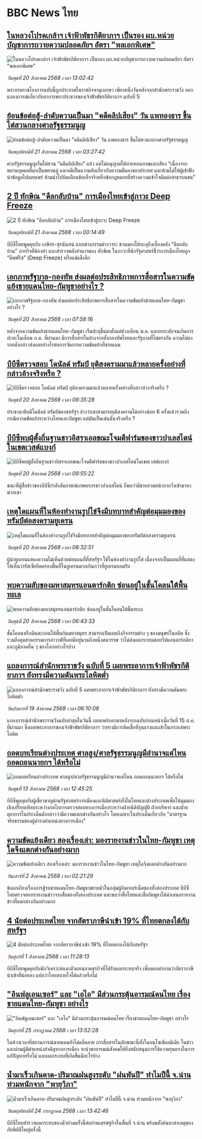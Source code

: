 # BBC News ไทย## [ในหลวงโปรดเกล้าฯ เจ้าฟ้าพัชรกิติยาภาฯ เป็นรอง ผบ.หน่วยบัญชาการถวายความปลอดภัยฯ อัตรา "พลเอกพิเศษ"](https://www.bbc.com/thai/articles/c0e950jve8jo?at_medium=RSS&at_campaign=rss?at_campaign=githubrss)![ในหลวงโปรดเกล้าฯ เจ้าฟ้าพัชรกิติยาภาฯ เป็นรอง ผบ.หน่วยบัญชาการถวายความปลอดภัยฯ อัตรา "พลเอกพิเศษ"](https://ichef.bbci.co.uk/ace/ws/240/cpsprodpb/18e4/live/7f906e10-7dc0-11f0-a34f-318be3fb0481.jpg)_วันพุธที่ 20 สิงหาคม 2568 เวลา 13:02:42_พระบรมราชโองการฉบับนี้ถูกประกาศในราชกิจจานุเบกษา เพียงหนึ่งวันหลังจากสำนักพระราชวัง ออกแถลงการณ์เกี่ยวกับอาการพระประชวรของเจ้าฟ้าพัชรกิติยาภาฯ ฉบับที่ 5## [ย้อนข้อต่อสู้-ลำดับความเป็นมา "คดีคลิปเสียง" วัน แพทองธาร ขึ้นไต่สวนกลางศาลรัฐธรรมนูญ](https://www.bbc.com/thai/articles/cyvn9r857ego?at_medium=RSS&at_campaign=rss?at_campaign=githubrss)![ย้อนข้อต่อสู้-ลำดับความเป็นมา "คดีคลิปเสียง" วัน แพทองธาร ขึ้นไต่สวนกลางศาลรัฐธรรมนูญ](https://ichef.bbci.co.uk/ace/ws/240/cpsprodpb/cc0c/live/7576cc30-7e3d-11f0-a34f-318be3fb0481.jpg)_วันพฤหัสบดีที่ 21 สิงหาคม 2568 เวลา 03:27:42_ศาลรัฐธรรมนูญเริ่มไต่สวน “คดีคลิปเสียง” แล้ว แต่ไม่อนุญาตให้ถ่ายทอดภาพและเสียง “เนื่องจากพยานบุคคลที่มาเป็นพยานคู่ และคดีเป็นความลับเกี่ยวกับความมั่นคงของประทศ และห้ามไม่ให้ผู้เข้าฟังนำข้อมูลไปเผยแพร่ ห้ามนำไปบิดเบือนข้อเท็จจริงหรือข้อกฎหมายที่สร้างความเข้าใจผิดต่อสาธารณชน”## [2 ปี ทักษิณ "ดีลกลับบ้าน" การเมืองไทยเข้าสู่ภาวะ Deep Freeze](https://www.bbc.com/thai/articles/c8e1gn7nz4do?at_medium=RSS&at_campaign=rss?at_campaign=githubrss)![2 ปี ทักษิณ "ดีลกลับบ้าน" การเมืองไทยเข้าสู่ภาวะ Deep Freeze](https://ichef.bbci.co.uk/ace/ws/240/cpsprodpb/18eb/live/da55ad20-7da1-11f0-8701-ef823735961d.jpg)_วันพฤหัสบดีที่ 21 สิงหาคม 2568 เวลา 00:14:49_บีบีซีไทยพูดคุยกับ เกษียร-สุรนันทน์ แบบต่างกรรมต่างวาระ ชวนมองให้ทะลุถึงเบื้องหลัง “ดีลกลับบ้าน” ภารกิจที่ต้องทำ และสำรวจพลังอำนาจของ ทักษิณ ในภาวะที่นักรัฐศาสตร์ชี้ว่าการเมืองไทยถูก “ดีพฟรีซ” (Deep Freeze) หรือแช่แข็งลึก## [เอกภาพรัฐบาล-กองทัพ ส่งผลต่อประสิทธิภาพการสื่อสารในความขัดแย้งชายแดนไทย-กัมพูชาอย่างไร ?](https://www.bbc.com/thai/articles/c0r7jzr2vejo?at_medium=RSS&at_campaign=rss?at_campaign=githubrss)![เอกภาพรัฐบาล-กองทัพ ส่งผลต่อประสิทธิภาพการสื่อสารในความขัดแย้งชายแดนไทย-กัมพูชาอย่างไร ?](https://ichef.bbci.co.uk/ace/ws/240/cpsprodpb/42e4/live/91a39f10-7d15-11f0-a34f-318be3fb0481.jpg)_วันพุธที่ 20 สิงหาคม 2568 เวลา 07:58:16_หลังจากความขัดแย้งชายแดนไทย-กัมพูชา เริ่มปะทุขึ้นมาตั้งแต่ช่วงเดือน พ.ค. และยกระดับจนเกิดการปะทะในเดือน ก.ค. ที่ผ่านมา มีการสื่อสารใดบ้างจากทั้งกองทัพไทยและรัฐบาลที่ไม่ตรงกัน ความไม่ลงรอยดังกล่าวส่งผลอย่างไรต่อการจัดการความขัดแย้งที่ชายแดน## [บีบีซีตรวจสอบ โดนัลด์ ทรัมป์ ยุติสงครามมาแล้วหลายครั้งอย่างที่กล่าวอ้างจริงหรือ ?](https://www.bbc.com/thai/articles/cy4dwedk03go?at_medium=RSS&at_campaign=rss?at_campaign=githubrss)![บีบีซีตรวจสอบ โดนัลด์ ทรัมป์ ยุติสงครามมาแล้วหลายครั้งอย่างที่กล่าวอ้างจริงหรือ ?](https://ichef.bbci.co.uk/ace/ws/240/cpsprodpb/9ff4/live/1832bae0-7d32-11f0-83cc-c5da98c419b8.png)_วันพุธที่ 20 สิงหาคม 2568 เวลา 09:35:28_ประธานาธิบดีโดนัลด์ ทรัมป์ของสหรัฐฯ อ้างว่าเขาสามารถยุติสงครามได้อย่างน้อย 6 ครั้งแล้วรวมถึงกรณีความขัดแย้งระหว่างไทยและกัมพูชา แต่มันเป็นเช่นนั้นจริงหรือ ?## [บีบีซีพบผู้ตั้งถิ่นฐานชาวอิสราเอลขณะโจมตีฟาร์มของชาวปาเลสไตน์ในเขตเวสต์แบงก์](https://www.bbc.com/thai/articles/c8jpxvy4wg7o?at_medium=RSS&at_campaign=rss?at_campaign=githubrss)![บีบีซีพบผู้ตั้งถิ่นฐานชาวอิสราเอลขณะโจมตีฟาร์มของชาวปาเลสไตน์ในเขตเวสต์แบงก์](https://ichef.bbci.co.uk/ace/ws/240/cpsprodpb/a59b/live/10dc19a0-7c3b-11f0-a34f-318be3fb0481.jpg)_วันพุธที่ 20 สิงหาคม 2568 เวลา 09:55:22_ขณะที่ผู้สื่อข่าวของบีบีซีกำลังสัมภาษณ์เกษตรกรชาวปาเลสไตน์ ก็พบว่ามีชายสวมหน้ากากวิ่งเข้ามาหาพวกเขา## [เหตุใดแผนที่ในห้องทำงานรูปไข่จึงมีบทบาทสำคัญต่อมุมมองของทรัมป์ต่อสงครามยูเครน](https://www.bbc.com/thai/articles/c93dw29239yo?at_medium=RSS&at_campaign=rss?at_campaign=githubrss)![เหตุใดแผนที่ในห้องทำงานรูปไข่จึงมีบทบาทสำคัญต่อมุมมองของทรัมป์ต่อสงครามยูเครน](https://ichef.bbci.co.uk/ace/ws/240/cpsprodpb/b804/live/43d468e0-7cee-11f0-83cc-c5da98c419b8.jpg)_วันพุธที่ 20 สิงหาคม 2568 เวลา 08:32:51_ผู้นำยูเครนแสดงความไม่เห็นด้วยต่อแผนที่ที่สหรัฐฯ ใช้ในห้องทำงานรูปไข่ เนื่องจากเป็นแผนที่ที่แสดงให้เห็นว่ารัสเซียยึดครองพื้นที่ในยูเครนมากเกินกว่าที่ยูเครนยอมรับ## [พบความลับของมหาสมุทรแอนตาร์กติก ซ่อนอยู่ในชั้นโคลนใต้พื้นทะเล](https://www.bbc.com/thai/articles/cj4wzgp55d0o?at_medium=RSS&at_campaign=rss?at_campaign=githubrss)![พบความลับของมหาสมุทรแอนตาร์กติก ซ่อนอยู่ในชั้นโคลนใต้พื้นทะเล](https://ichef.bbci.co.uk/ace/ws/240/cpsprodpb/1cbf/live/e6d803c0-7c36-11f0-83cc-c5da98c419b8.jpg)_วันพุธที่ 20 สิงหาคม 2568 เวลา 06:43:33_ชั้นโคลนหรือดินตะกอนใต้พื้นก้นมหาสมุทร สามารถเปิดเผยถึงกิจกรรมต่าง ๆ ของมนุษย์ในอดีต ซึ่งรวมถึงอุตสาหกรรมการล่าวาฬที่เคยมีอยู่นานถึงหนึ่งศตวรรษ ว่าได้ส่งผลกระทบต่อทวีปแอนตาร์กติกาและภูมิภาคอื่น ๆ ของโลกอย่างไรบ้าง## [แถลงการณ์สำนักพระราชวัง ฉบับที่ 5 เผยพระอาการเจ้าฟ้าพัชรกิติยาภาฯ ยังทรงมีความดันพระโลหิตต่ำ](https://www.bbc.com/thai/articles/crr2xwr4zveo?at_medium=RSS&at_campaign=rss?at_campaign=githubrss)![แถลงการณ์สำนักพระราชวัง ฉบับที่ 5 เผยพระอาการเจ้าฟ้าพัชรกิติยาภาฯ ยังทรงมีความดันพระโลหิตต่ำ](https://ichef.bbci.co.uk/ace/ws/240/cpsprodpb/6bc7/live/19c911c0-7cc3-11f0-83cc-c5da98c419b8.jpg)_วันอังคารที่ 19 สิงหาคม 2568 เวลา 06:10:08_แถลงการณ์สำนักพระราชวังฉบับล่าสุดในวันนี้ เผยแพร่ออกมาหลังจากฉบับก่อนหน้าเมื่อวันที่ 15 ส.ค. ที่ผ่านมา ซึ่งเผยพระอาการของเจ้าฟ้าพัชรกิติยาภาฯ ว่าทรงมีการติดเชื้อที่รุนแรงและเข้าในกระแสพระโลหิต## [ถอดบทเรียนต่างประเทศ ศาลสูง/ศาลรัฐธรรมนูญมีอำนาจแค่ไหน ถอดถอนนายกฯ ได้หรือไม่](https://www.bbc.com/thai/articles/c2d02kj6rkdo?at_medium=RSS&at_campaign=rss?at_campaign=githubrss)![ถอดบทเรียนต่างประเทศ ศาลสูง/ศาลรัฐธรรมนูญมีอำนาจแค่ไหน ถอดถอนนายกฯ ได้หรือไม่](https://ichef.bbci.co.uk/ace/ws/240/cpsprodpb/eb0e/live/3394c3e0-6154-11f0-9ac1-7909829e72c5.png)_วันพุธที่ 13 สิงหาคม 2568 เวลา 12:45:25_บีบีซีพูดคุยกับผู้เชี่ยวชาญด้านรัฐศาสตร์การเมืองและนิติศาสตร์ทั้งในไทยและต่างประเทศเพื่อให้มุมมองเชิงเปรียบเทียบระหว่างกลไกการตรวจสอบทางการเมืองระหว่างฝ่ายนิติบัญญัติ ฝ่ายบริหาร และฝ่ายตุลาการในประเด็นดังกล่าวว่ามีความแตกต่างกันอย่างไร โดยเฉพาะในประเด็นเกี่ยวกับ "มาตรฐานจริยธรรมของผู้ดำรงดำแหน่งทางการเมือง"## [ความขัดแย้งเดียว สองเรื่องเล่า: มองรายงานข่าวในไทย-กัมพูชา เหตุใดจึงแตกต่างกันอย่างมาก](https://www.bbc.com/thai/articles/ckgj9nj8q2yo?at_medium=RSS&at_campaign=rss?at_campaign=githubrss)![ความขัดแย้งเดียว สองเรื่องเล่า: มองรายงานข่าวในไทย-กัมพูชา เหตุใดจึงแตกต่างกันอย่างมาก](https://ichef.bbci.co.uk/ace/ws/240/cpsprodpb/c720/live/35ac2d10-6f48-11f0-af20-030418be2ca5.jpg)_วันเสาร์ที่ 2 สิงหาคม 2568 เวลา 02:21:29_ข้อถกเถียงเรื่องการสู้รบชายแดนไทย-กัมพูชาขยายตัวในกลุ่มผู้อินเทอร์เน็ตของทั้งสองประเทศ บีบีซีไทยตรวจสอบรายงานข่าวจากสื่อของทั้งสองประเทศ และพบว่าสื่อไทยและสื่อกัมพูชาได้นำเสนอรายงานข่าวที่แตกต่างกันอย่างมาก## [4 นัยต่อประเทศไทย จากอัตราภาษีนำเข้า 19% ที่ไทยตกลงได้กับสหรัฐฯ](https://www.bbc.com/thai/articles/c93982k10k5o?at_medium=RSS&at_campaign=rss?at_campaign=githubrss)![4 นัยต่อประเทศไทย จากอัตราภาษีนำเข้า 19% ที่ไทยตกลงได้กับสหรัฐฯ](https://ichef.bbci.co.uk/ace/ws/240/cpsprodpb/c593/live/72a04090-6ebb-11f0-af20-030418be2ca5.jpg)_วันศุกร์ที่ 1 สิงหาคม 2568 เวลา 11:28:13_บีบีซีไทยพูดคุยกับนักวิเคราะห์และตัวแทนภาคธุรกิจที่ได้รับผลกระทบจริง เพื่อตอบคำถามว่าอัตราภาษีนำเข้าที่น้อยลง แปลว่าไทยสบายใจได้แล้วหรือไม่## ["อินฟลูเอนเซอร์" และ "เอไอ" มีส่วนกระตุ้นอารมณ์คนไทย เรื่องชายแดนไทย-กัมพูชา อย่างไร](https://www.bbc.com/thai/articles/cj0m0d7gm88o?at_medium=RSS&at_campaign=rss?at_campaign=githubrss)!["อินฟลูเอนเซอร์" และ "เอไอ" มีส่วนกระตุ้นอารมณ์คนไทย เรื่องชายแดนไทย-กัมพูชา อย่างไร](https://ichef.bbci.co.uk/ace/ws/240/cpsprodpb/f22e/live/76f14110-695e-11f0-89ea-4d6f9851f623.jpg)_วันศุกร์ที่ 25 กรกฎาคม 2568 เวลา 13:52:28_ในห้วงเวลาที่สถานการณ์ชายแดนยังไม่คลี่คลาย การสื่อสารในลักษณะนี้ทั้งในบนโซเชียลมีเดีย ในข่าว และผ่านผู้มีตำแหน่งสำคัญทางการเมือง จะนำพาอารมณ์สังคมให้ยิ่งสนับสนุนการใช้ความรุนแรงในการแก้ปัญหาหรือไม่ และผลกระทบที่เกิดขึ้นมีอะไรบ้าง## [น้ำมาเร็วเกินคาด-ปริมาณฝนสูงระดับ "ฝนพันปี" ทำไมปีนี้ จ.น่าน ท่วมหนักจาก "พายุวิภา"](https://www.bbc.com/thai/articles/c3ene8x44yno?at_medium=RSS&at_campaign=rss?at_campaign=githubrss)![น้ำมาเร็วเกินคาด-ปริมาณฝนสูงระดับ "ฝนพันปี" ทำไมปีนี้ จ.น่าน ท่วมหนักจาก "พายุวิภา"](https://ichef.bbci.co.uk/ace/ws/240/cpsprodpb/6acf/live/6eba5ce0-68b2-11f0-af20-030418be2ca5.jpg)_วันพฤหัสบดีที่ 24 กรกฎาคม 2568 เวลา 13:42:46_บีบีซีไทยสำรวจผลกระทบของน้ำท่วมครั้งนี้ต่อย่านเศรษฐกิจในพื้นที่ จ.น่าน พร้อมทั้งค้นหาสาเหตุของภัยพิบัติใหญ่ครั้งนี้